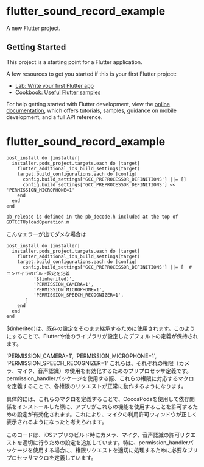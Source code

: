# flutter_sound_record_example

A new Flutter project.

## Getting Started

This project is a starting point for a Flutter application.

A few resources to get you started if this is your first Flutter project:

- [Lab: Write your first Flutter app](https://docs.flutter.dev/get-started/codelab)
- [Cookbook: Useful Flutter samples](https://docs.flutter.dev/cookbook)

For help getting started with Flutter development, view the
[online documentation](https://docs.flutter.dev/), which offers tutorials,
samples, guidance on mobile development, and a full API reference.
# flutter_sound_record_example


```
post_install do |installer|
  installer.pods_project.targets.each do |target|
    flutter_additional_ios_build_settings(target)
    target.build_configurations.each do |config|
      config.build_settings['GCC_PREPROCESSOR_DEFINITIONS'] ||= []
      config.build_settings['GCC_PREPROCESSOR_DEFINITIONS'] << 'PERMISSION_MICROPHONE=1'
    end
  end
end
```

```
pb_release is defined in the pb_decode.h included at the top of GDTCCTUploadOperation.m
```

こんなエラーが出てダメな場合は

```
post_install do |installer|
  installer.pods_project.targets.each do |target|
    flutter_additional_ios_build_settings(target)
    target.build_configurations.each do |config|
      config.build_settings['GCC_PREPROCESSOR_DEFINITIONS'] ||= [  # コンパイラのビルド設定を定義
          '$(inherited)',
          'PERMISSION_CAMERA=1',
          'PERMISSION_MICROPHONE=1',
          'PERMISSION_SPEECH_RECOGNIZER=1',
       ]
    end
  end
end
```

$(inherited)は、既存の設定をそのまま継承するために使用されます。このようにすることで、Flutterや他のライブラリが設定したデフォルトの定義が保持されます。

'PERMISSION_CAMERA=1', 'PERMISSION_MICROPHONE=1', 'PERMISSION_SPEECH_RECOGNIZER=1'
これらは、それぞれの権限（カメラ、マイク、音声認識）の使用を有効化するためのプリプロセッサ定義です。permission_handlerパッケージを使用する際、これらの権限に対応するマクロを定義することで、各権限のリクエストが正常に動作するようになります。

具体的には、これらのマクロを定義することで、CocoaPodsを使用して依存関係をインストールした際に、アプリがこれらの機能を使用することを許可するための設定が有効化されます。これにより、マイクの利用許可ウィンドウが正しく表示されるようになったと考えられます。

このコードは、iOSアプリのビルド時にカメラ、マイク、音声認識の許可リクエストを適切に行うための設定を追加しています。特に、permission_handlerパッケージを使用する場合に、権限リクエストを適切に処理するために必要なプリプロセッサマクロを定義しています。

